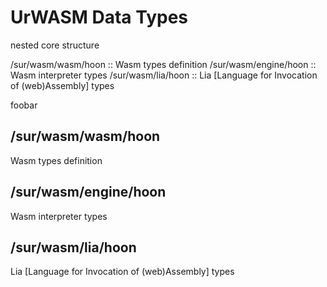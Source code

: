 # UrWASM Data Types

nested core structure

/sur/wasm/wasm/hoon             ::  Wasm types definition
/sur/wasm/engine/hoon           ::  Wasm interpreter types
/sur/wasm/lia/hoon              ::  Lia [Language for Invocation of (web)Assembly] types

foobar

## /sur/wasm/wasm/hoon
Wasm types definition

## /sur/wasm/engine/hoon
Wasm interpreter types

## /sur/wasm/lia/hoon
Lia [Language for Invocation of (web)Assembly] types

